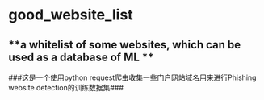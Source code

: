 # good_website_list
**a whitelist of some websites, which can be used as a database of ML **
---
###这是一个使用python request爬虫收集一些门户网站域名用来进行Phishing website detection的训练数据集###
